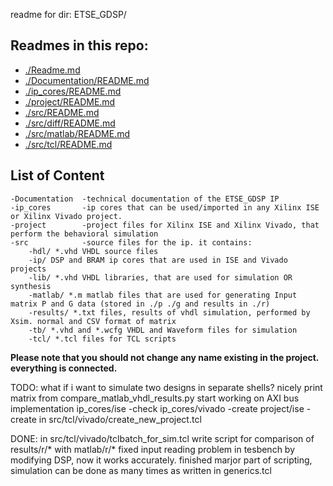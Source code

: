 readme for dir: ETSE_GDSP/

## Readmes in this repo:

* [./Readme.md](https://github.com/tsotnep/ETSE_GDSP)
* [./Documentation/README.md](https://github.com/tsotnep/ETSE_GDSP/tree/master/Documentation)
* [./ip_cores/README.md](https://github.com/tsotnep/ETSE_GDSP/tree/master/ip_cores)
* [./project/README.md](https://github.com/tsotnep/ETSE_GDSP/tree/master/project)
* [./src/README.md](https://github.com/tsotnep/ETSE_GDSP/tree/master/src)
* [./src/diff/README.md](https://github.com/tsotnep/ETSE_GDSP/tree/master/src/diff)
* [./src/matlab/README.md](https://github.com/tsotnep/ETSE_GDSP/tree/master/src/matlab)
* [./src/tcl/README.md](https://github.com/tsotnep/ETSE_GDSP/tree/master/src/tcl)



## List of Content

    -Documentation  -technical documentation of the ETSE_GDSP IP
    -ip_cores       -ip cores that can be used/imported in any Xilinx ISE or Xilinx Vivado project.
    -project        -project files for Xilinx ISE and Xilinx Vivado, that perform the behavioral simulation
    -src            -source files for the ip. it contains:
        -hdl/ *.vhd VHDL source files
        -ip/ DSP and BRAM ip cores that are used in ISE and Vivado projects
        -lib/ *.vhd VHDL libraries, that are used for simulation OR synthesis
        -matlab/ *.m matlab files that are used for generating Input matrix P and G data (stored in ./p ./g and results in ./r)
        -results/ *.txt files, results of vhdl simulation, performed by Xsim. normal and CSV format of matrix
        -tb/ *.vhd and *.wcfg VHDL and Waveform files for simulation
        -tcl/ *.tcl files for TCL scripts


**Please note that you should not change any name existing in the project. everything is connected.**


TODO:
    what if i want to simulate two designs in separate shells?
    nicely print matrix from compare_matlab_vhdl_results.py
    start working on AXI bus implementation
    ip_cores/ise        -check
    ip_cores/vivado     -create
    project/ise         -create
    in src/tcl/vivado/create_new_project.tcl

DONE:
    in src/tcl/vivado/tclbatch_for_sim.tcl
    write script for comparison of results/r/* with matlab/r/*
    fixed input reading problem in tesbench by modifying DSP, now it works accurately.
    finished marjor part of scripting, simulation can be done as many times as written in generics.tcl
